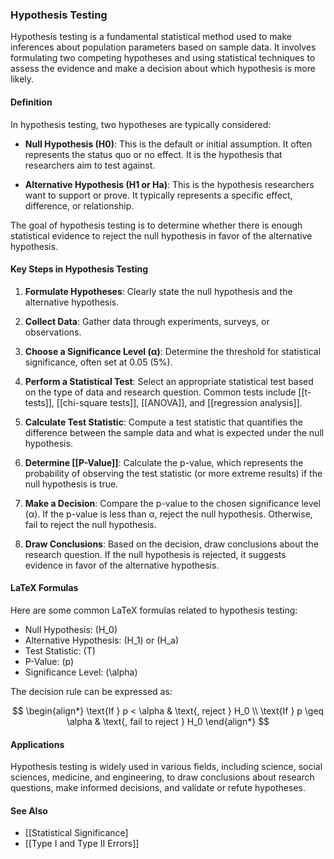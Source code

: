 ### Hypothesis Testing

Hypothesis testing is a fundamental statistical method used to make inferences about population parameters based on sample data. It involves formulating two competing hypotheses and using statistical techniques to assess the evidence and make a decision about which hypothesis is more likely.

#### Definition

In hypothesis testing, two hypotheses are typically considered:

- **Null Hypothesis (H0)**: This is the default or initial assumption. It often represents the status quo or no effect. It is the hypothesis that researchers aim to test against.

- **Alternative Hypothesis (H1 or Ha)**: This is the hypothesis researchers want to support or prove. It typically represents a specific effect, difference, or relationship.

The goal of hypothesis testing is to determine whether there is enough statistical evidence to reject the null hypothesis in favor of the alternative hypothesis.

#### Key Steps in Hypothesis Testing

1. **Formulate Hypotheses**: Clearly state the null hypothesis and the alternative hypothesis.

2. **Collect Data**: Gather data through experiments, surveys, or observations.

3. **Choose a Significance Level (α)**: Determine the threshold for statistical significance, often set at 0.05 (5%).

4. **Perform a Statistical Test**: Select an appropriate statistical test based on the type of data and research question. Common tests include [[t-tests]], [[chi-square tests]], [[ANOVA]], and [[regression analysis]].

5. **Calculate Test Statistic**: Compute a test statistic that quantifies the difference between the sample data and what is expected under the null hypothesis.

6. **Determine [[P-Value]]**: Calculate the p-value, which represents the probability of observing the test statistic (or more extreme results) if the null hypothesis is true.

7. **Make a Decision**: Compare the p-value to the chosen significance level (α). If the p-value is less than α, reject the null hypothesis. Otherwise, fail to reject the null hypothesis.

8. **Draw Conclusions**: Based on the decision, draw conclusions about the research question. If the null hypothesis is rejected, it suggests evidence in favor of the alternative hypothesis.

#### LaTeX Formulas

Here are some common LaTeX formulas related to hypothesis testing:

- Null Hypothesis: \(H_0\)
- Alternative Hypothesis: \(H_1\) or \(H_a\)
- Test Statistic: \(T\)
- P-Value: \(p\)
- Significance Level: \(\alpha\)

The decision rule can be expressed as:

$$
\begin{align*}
\text{If } p < \alpha & \text{, reject } H_0 \\
\text{If } p \geq \alpha & \text{, fail to reject } H_0
\end{align*}
$$
#### Applications

Hypothesis testing is widely used in various fields, including science, social sciences, medicine, and engineering, to draw conclusions about research questions, make informed decisions, and validate or refute hypotheses.

#### See Also

- [[Statistical Significance]
- [[Type I and Type II Errors]]
